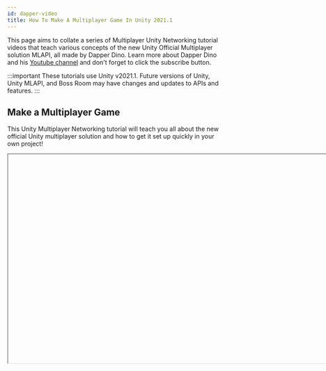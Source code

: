 ```yaml
---
id: dapper-video
title: How To Make A Multiplayer Game In Unity 2021.1
---
```


This page aims to collate a series of Multiplayer Unity Networking tutorial videos that teach various concepts of the new Unity Official Multiplayer solution MLAPI, all made by Dapper Dino. Learn more about Dapper Dino and his [Youtube channel](https://www.youtube.com/channel/UCjCpZyil4D8TBb5nVTMMaUw) and don't forget to click the subscribe button.

:::important
These tutorials use Unity v2021.1. Future versions of Unity, Unity MLAPI, and Boss Room may have changes and updates to APIs and features.
:::

## Make a Multiplayer Game

This Unity Multiplayer Networking tutorial will teach you all about the new official Unity multiplayer solution and how to get it set up quickly in your own project!

<Iframe url="https://www.youtube.com/embed/4Mf81GdEDU8"
        width="854px"
        height="480px"
        id="myId"
        className="video-container"
        display="initial"
        position="relative"
        allow="accelerometer; autoplay; clipboard-write; encrypted-media; gyroscope; picture-in-picture" 
        allowfullscreen
        />

Video published 25th Mar 2021

## Lobby Password

This Unity Multiplayer tutorial will teach you how to implement connection approval so that clients have to send the correct password to be able to connect to the server.

<Iframe url="https://www.youtube.com/embed/Pe2LVZGTK20"
        width="854px"
        height="480px"
        id="myId"
        className="video-container"
        display="initial"
        position="relative"
        allow="accelerometer; autoplay; clipboard-write; encrypted-media; gyroscope; picture-in-picture" 
        allowfullscreen
        />

Video published 30th Mar 2021

## Boss Room Sample

This Unity Multiplayer tutorial will teach you all about the new official Unity multiplayer solution and how to get set up with the brand new Boss Room sample project!

<Iframe url="https://www.youtube.com/embed/CmwZPYV-a1o"
        width="854px"
        height="480px"
        id="myId"
        className="video-container"
        display="initial"
        position="relative"
        allow="accelerometer; autoplay; clipboard-write; encrypted-media; gyroscope; picture-in-picture" 
        allowfullscreen
        />

Video published 8th April 2021

## RPCs

This Unity Multiplayer tutorial will teach you how to implement Remote Procedure Calls (RPCs) to communicate between Clients and the Server.

<Iframe url="https://www.youtube.com/embed/6zBsPSww2u4"
        width="854px"
        height="480px"
        id="myId"
        className="video-container"
        display="initial"
        position="relative"
        allow="accelerometer; autoplay; clipboard-write; encrypted-media; gyroscope; picture-in-picture" 
        allowfullscreen
        />

Video published 15th April 2021

:::contribution Community Contribution
Thank you to [DapperDino](https://www.youtube.com/channel/UCjCpZyil4D8TBb5nVTMMaUw) for the video tutorials! These contributions are a fantastic help to the community.
:::

import Iframe from 'react-iframe'
